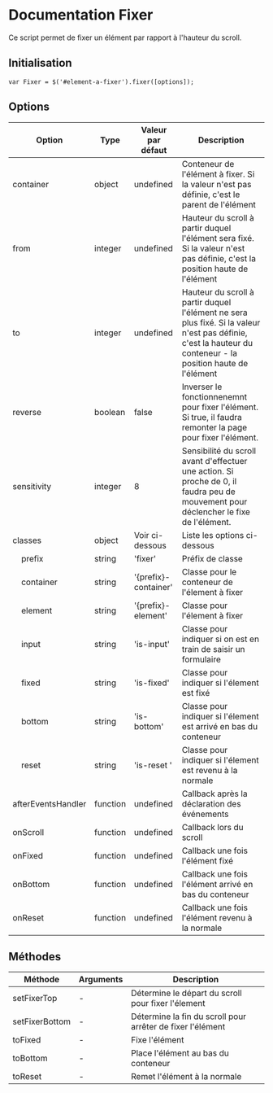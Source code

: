# Documentation Fixer

Ce script permet de fixer un élément par rapport à l'hauteur du scroll.

## Initialisation

    var Fixer = $('#element-a-fixer').fixer([options]);


## Options

| Option                            | Type     | Valeur par défaut    | Description                                                                                                                                                   |
|-----------------------------------|----------|----------------------|---------------------------------------------------------------------------------------------------------------------------------------------------------------|
| container                         | object   | undefined            | Conteneur de l'élément à fixer. Si la valeur n'est pas définie, c'est le parent de l'élément                                                                  |
| from                              | integer  | undefined            | Hauteur du scroll à partir duquel l'élément sera fixé. Si la valeur n'est pas définie, c'est la position haute de l'élément                                   |
| to                                | integer  | undefined            | Hauteur du scroll à partir duquel l'élément ne sera plus fixé. Si la valeur n'est pas définie, c'est la hauteur du conteneur - la position haute de l'élément |
| reverse                           | boolean  | false                | Inverser le fonctionnenemnt pour fixer l'élément. Si true, il faudra remonter la page pour fixer l'élément.                                                   |
| sensitivity                       | integer  | 8                    | Sensibilité du scroll avant d'effectuer une action. Si proche de 0, il faudra peu de mouvement pour déclencher le fixe de l'élément.                          |
| classes                           | object   | Voir ci-dessous      | Liste les options ci-dessous                                                                                                                                  |
| &nbsp;&nbsp;&nbsp;&nbsp;prefix    | string   | 'fixer'              | Préfix de classe                                                                                                                                              |
| &nbsp;&nbsp;&nbsp;&nbsp;container | string   | '{prefix}-container' | Classe pour le conteneur de l'élement à fixer                                                                                                                 |
| &nbsp;&nbsp;&nbsp;&nbsp;element   | string   | '{prefix}-element'   | Classe pour l'élement à fixer                                                                                                                                 |
| &nbsp;&nbsp;&nbsp;&nbsp;input     | string   | 'is-input'           | Classe pour indiquer si on est en train de saisir un formulaire                                                                                               |
| &nbsp;&nbsp;&nbsp;&nbsp;fixed     | string   | 'is-fixed'           | Classe pour indiquer si l'élement est fixé                                                                                                                    |
| &nbsp;&nbsp;&nbsp;&nbsp;bottom    | string   | 'is-bottom'          | Classe pour indiquer si l'élement est arrivé en bas du conteneur                                                                                              |
| &nbsp;&nbsp;&nbsp;&nbsp;reset     | string   | 'is-reset '          | Classe pour indiquer si l'élement est revenu à la normale                                                                                                     |
| afterEventsHandler                | function | undefined            | Callback après la déclaration des événements                                                                                                                  |
| onScroll                          | function | undefined            | Callback lors du scroll                                                                                                                                       |
| onFixed                           | function | undefined            | Callback une fois l'élément fixé                                                                                                                              |
| onBottom                          | function | undefined            | Callback une fois l'élément arrivé en bas du conteneur                                                                                                        |
| onReset                           | function | undefined            | Callback une fois l'élément revenu à la normale                                                                                                               |

## Méthodes

| Méthode        | Arguments | Description                                                |
|----------------|-----------|------------------------------------------------------------|
| setFixerTop    | -         | Détermine le départ du scroll pour fixer l'élement         |
| setFixerBottom | -         | Détermine la fin du scroll pour arrêter de fixer l'élément |
| toFixed        | -         | Fixe l'élément                                             |
| toBottom       | -         | Place l'élément au bas du conteneur                        |
| toReset        | -         | Remet l'élément à la normale                               |